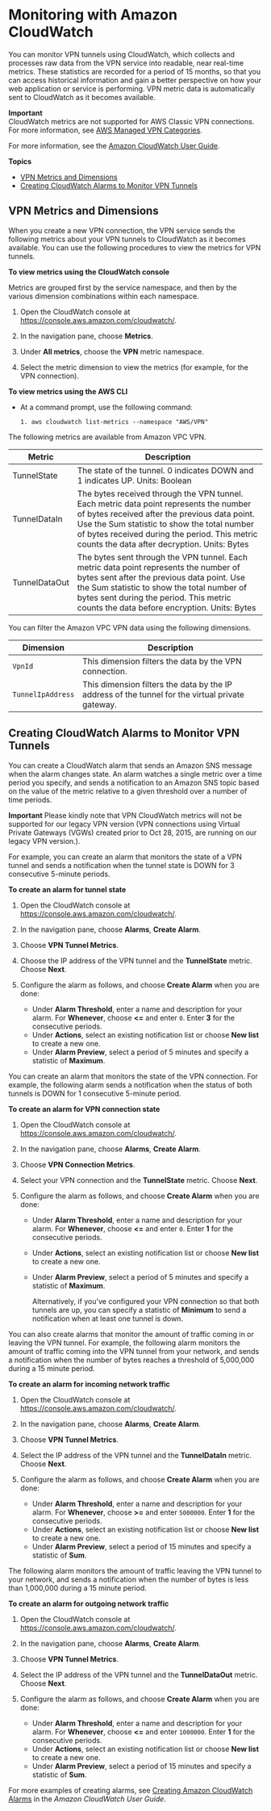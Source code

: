 # Monitoring with Amazon CloudWatch<a name="monitoring-cloudwatch-vpn"></a>

You can monitor VPN tunnels using CloudWatch, which collects and processes raw data from the VPN service into readable, near real\-time metrics\. These statistics are recorded for a period of 15 months, so that you can access historical information and gain a better perspective on how your web application or service is performing\. VPN metric data is automatically sent to CloudWatch as it becomes available\.

**Important**  
CloudWatch metrics are not supported for AWS Classic VPN connections\. For more information, see [AWS Managed VPN Categories](VPC_VPN.md#vpn-categories)\.

For more information, see the [Amazon CloudWatch User Guide](http://docs.aws.amazon.com/AmazonCloudWatch/latest/monitoring/)\.

**Topics**
+ [VPN Metrics and Dimensions](#metrics-dimensions-vpn)
+ [Creating CloudWatch Alarms to Monitor VPN Tunnels](#creating-alarms-vpn)

## VPN Metrics and Dimensions<a name="metrics-dimensions-vpn"></a>

When you create a new VPN connection, the VPN service sends the following metrics about your VPN tunnels to CloudWatch as it becomes available\. You can use the following procedures to view the metrics for VPN tunnels\.

**To view metrics using the CloudWatch console**

Metrics are grouped first by the service namespace, and then by the various dimension combinations within each namespace\.

1. Open the CloudWatch console at [https://console\.aws\.amazon\.com/cloudwatch/](https://console.aws.amazon.com/cloudwatch/)\.

1. In the navigation pane, choose **Metrics**\.

1. Under **All metrics**, choose the **VPN** metric namespace\.

1. Select the metric dimension to view the metrics \(for example, for the VPN connection\)\.

**To view metrics using the AWS CLI**
+ At a command prompt, use the following command:

  ```
  1. aws cloudwatch list-metrics --namespace "AWS/VPN"
  ```

The following metrics are available from Amazon VPC VPN\.


| Metric | Description | 
| --- | --- | 
|  TunnelState  |  The state of the tunnel\. 0 indicates DOWN and 1 indicates UP\. Units: Boolean  | 
|  TunnelDataIn  |  The bytes received through the VPN tunnel\. Each metric data point represents the number of bytes received after the previous data point\. Use the Sum statistic to show the total number of bytes received during the period\. This metric counts the data after decryption\. Units: Bytes  | 
|  TunnelDataOut  |  The bytes sent through the VPN tunnel\. Each metric data point represents the number of bytes sent after the previous data point\. Use the Sum statistic to show the total number of bytes sent during the period\. This metric counts the data before encryption\. Units: Bytes  | 

You can filter the Amazon VPC VPN data using the following dimensions\.


| Dimension | Description | 
| --- | --- | 
| `VpnId` |  This dimension filters the data by the VPN connection\.  | 
| `TunnelIpAddress` |  This dimension filters the data by the IP address of the tunnel for the virtual private gateway\.  | 

## Creating CloudWatch Alarms to Monitor VPN Tunnels<a name="creating-alarms-vpn"></a>

You can create a CloudWatch alarm that sends an Amazon SNS message when the alarm changes state\. An alarm watches a single metric over a time period you specify, and sends a notification to an Amazon SNS topic based on the value of the metric relative to a given threshold over a number of time periods\. 

**Important**
Please kindly note that VPN CloudWatch metrics will not be supported for our legacy VPN version (VPN connections using Virtual Private Gateways (VGWs) created prior to Oct 28, 2015, are running on our legacy VPN version.)\.



For example, you can create an alarm that monitors the state of a VPN tunnel and sends a notification when the tunnel state is DOWN for 3 consecutive 5\-minute periods\.

**To create an alarm for tunnel state**

1. Open the CloudWatch console at [https://console\.aws\.amazon\.com/cloudwatch/](https://console.aws.amazon.com/cloudwatch/)\.

1. In the navigation pane, choose **Alarms**, **Create Alarm**\.

1. Choose **VPN Tunnel Metrics**\.

1. Choose the IP address of the VPN tunnel and the **TunnelState** metric\. Choose **Next**\.

1. Configure the alarm as follows, and choose **Create Alarm** when you are done:
   + Under **Alarm Threshold**, enter a name and description for your alarm\. For **Whenever**, choose **<=** and enter `0`\. Enter **3** for the consecutive periods\.
   + Under **Actions**, select an existing notification list or choose **New list** to create a new one\. 
   + Under **Alarm Preview**, select a period of 5 minutes and specify a statistic of **Maximum**\.

You can create an alarm that monitors the state of the VPN connection\. For example, the following alarm sends a notification when the status of both tunnels is DOWN for 1 consecutive 5\-minute period\.

**To create an alarm for VPN connection state**

1. Open the CloudWatch console at [https://console\.aws\.amazon\.com/cloudwatch/](https://console.aws.amazon.com/cloudwatch/)\.

1. In the navigation pane, choose **Alarms**, **Create Alarm**\.

1. Choose **VPN Connection Metrics**\.

1. Select your VPN connection and the **TunnelState** metric\. Choose **Next**\.

1. Configure the alarm as follows, and choose **Create Alarm** when you are done:
   + Under **Alarm Threshold**, enter a name and description for your alarm\. For **Whenever**, choose **<=** and enter `0`\. Enter **1** for the consecutive periods\.
   + Under **Actions**, select an existing notification list or choose **New list** to create a new one\. 
   + Under **Alarm Preview**, select a period of 5 minutes and specify a statistic of **Maximum**\.

     Alternatively, if you've configured your VPN connection so that both tunnels are up, you can specify a statistic of **Minimum** to send a notification when at least one tunnel is down\.

You can also create alarms that monitor the amount of traffic coming in or leaving the VPN tunnel\. For example, the following alarm monitors the amount of traffic coming into the VPN tunnel from your network, and sends a notification when the number of bytes reaches a threshold of 5,000,000 during a 15 minute period\.

**To create an alarm for incoming network traffic**

1. Open the CloudWatch console at [https://console\.aws\.amazon\.com/cloudwatch/](https://console.aws.amazon.com/cloudwatch/)\.

1. In the navigation pane, choose **Alarms**, **Create Alarm**\.

1. Choose **VPN Tunnel Metrics**\.

1. Select the IP address of the VPN tunnel and the **TunnelDataIn** metric\. Choose **Next**\.

1. Configure the alarm as follows, and choose **Create Alarm** when you are done:
   + Under **Alarm Threshold**, enter a name and description for your alarm\. For **Whenever**, choose **>=** and enter `5000000`\. Enter **1** for the consecutive periods\.
   + Under **Actions**, select an existing notification list or choose **New list** to create a new one\. 
   + Under **Alarm Preview**, select a period of 15 minutes and specify a statistic of **Sum**\.

The following alarm monitors the amount of traffic leaving the VPN tunnel to your network, and sends a notification when the number of bytes is less than 1,000,000 during a 15 minute period\.

**To create an alarm for outgoing network traffic**

1. Open the CloudWatch console at [https://console\.aws\.amazon\.com/cloudwatch/](https://console.aws.amazon.com/cloudwatch/)\.

1. In the navigation pane, choose **Alarms**, **Create Alarm**\.

1. Choose **VPN Tunnel Metrics**\.

1. Select the IP address of the VPN tunnel and the **TunnelDataOut** metric\. Choose **Next**\.

1. Configure the alarm as follows, and choose **Create Alarm** when you are done:
   + Under **Alarm Threshold**, enter a name and description for your alarm\. For **Whenever**, choose **<=** and enter `1000000`\. Enter **1** for the consecutive periods\.
   + Under **Actions**, select an existing notification list or choose **New list** to create a new one\. 
   + Under **Alarm Preview**, select a period of 15 minutes and specify a statistic of **Sum**\.

For more examples of creating alarms, see [Creating Amazon CloudWatch Alarms](http://docs.aws.amazon.com/AmazonCloudWatch/latest/monitoring/AlarmThatSendsEmail.html) in the *Amazon CloudWatch User Guide*\.
